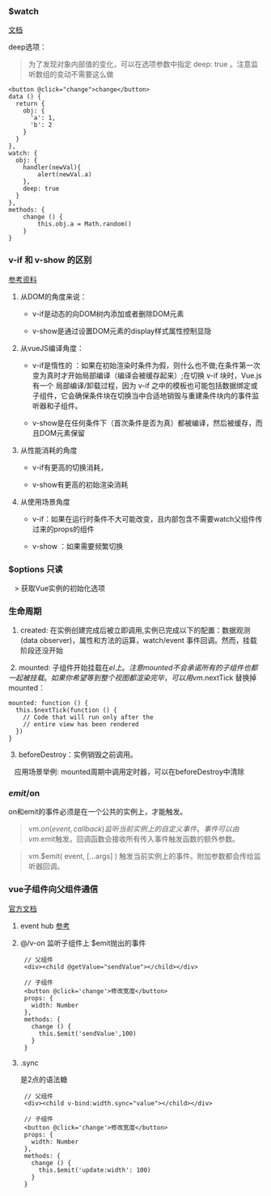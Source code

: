 ### $watch

[文档](https://cn.vuejs.org/v2/api/?#vm-watch)

deep选项：

> 为了发现对象内部值的变化，可以在选项参数中指定 deep: true 。注意监听数组的变动不需要这么做

    <button @click="change">change</button>
    data () {
      return {
        obj: {
          'a': 1,
          'b': 2
        }
      }
    },
    watch: {
      obj: {
        handler(newVal){
            alert(newVal.a)
        },
        deep: true
      }
    },
    methods: {
        change () {
            this.obj.a = Math.random()
        }
    }

### v-if 和 v-show 的区别 

[参考资料](http://www.cnblogs.com/DCL1314/p/8135502.html)

1. 从DOM的角度来说：

    *  v-if是动态的向DOM树内添加或者删除DOM元素

    *  v-show是通过设置DOM元素的display样式属性控制显隐

2. 从vueJS编译角度：

    *  v-if是惰性的 ：如果在初始渲染时条件为假，则什么也不做;在条件第一次变为真时才开始局部编译（编译会被缓存起来）;在切换 v-if 块时，Vue.js 有一个      局部编译/卸载过程，因为 v-if 之中的模板也可能包括数据绑定或子组件，它会确保条件块在切换当中合适地销毁与重建条件块内的事件监听器和子组件。
    
    *  v-show是在任何条件下（首次条件是否为真）都被编译，然后被缓存，而且DOM元素保留
    
3. 从性能消耗的角度

    *  v-if有更高的切换消耗，
    
    *  v-show有更高的初始渲染消耗
    
4. 从使用场景角度

    *  v-if：如果在运行时条件不大可能改变，且内部包含不需要watch父组件传过来的props的组件
    
    *  v-show ：如果需要频繁切换
    
### $options **只读**

    > 获取Vue实例的初始化选项

### 生命周期

  1. created: 在实例创建完成后被立即调用,实例已完成以下的配置：数据观测 (data observer)，属性和方法的运算，watch/event 事件回调。然而，挂载阶段还没开始
  
  2. mounted: 子组件开始挂载在$el上。 注意 mounted 不会承诺所有的子组件也都一起被挂载。如果你希望等到整个视图都渲染完毕，可以用 vm.$nextTick 替换掉 mounted：
  
    mounted: function () {
      this.$nextTick(function () {
        // Code that will run only after the
        // entire view has been rendered
      })
    }
    
  3. beforeDestroy：实例销毁之前调用。
  
    应用场景举例: mounted周期中调用定时器，可以在beforeDestroy中清除
    
### $emit/$on

on和emit的事件必须是在一个公共的实例上，才能触发。

> vm.$on( event, callback ) 监听当前实例上的自定义事件。事件可以由vm.$emit触发。回调函数会接收所有传入事件触发函数的额外参数。

> vm.$emit( event, […args] ) 触发当前实例上的事件。附加参数都会传给监听器回调。

### vue子组件向父组件通信

[官方文档](https://cn.vuejs.org/v2/guide/migration.html#events-%E9%80%89%E9%A1%B9-%E7%A7%BB%E9%99%A4)

1. event hub [参考](https://blog.csdn.net/baidu_31333625/article/details/74928608)

2. @/v-on 监听子组件上 $emit抛出的事件

        // 父组件
        <div><child @getValue="sendValue"></child></div>

        // 子组件
        <button @click='change'>修改宽度</button>
        props: {
          width: Number
        },
        methods: {
          change () {
            this.$emit('sendValue',100)
          }
        }

3. .sync
    
    是2点的语法糖
    
        // 父组件
        <div><child v-bind:width.sync="value"></child></div>

        // 子组件
        <button @click='change'>修改宽度</button>
        props: {
          width: Number
        },
        methods: {
          change () {
            this.$emit('update:width': 100)
          }
        }
    
    

     
